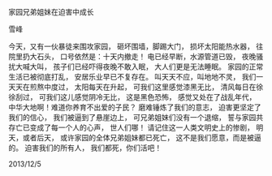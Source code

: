 家园兄弟姐妹在迫害中成长

雪峰


今天，又有一伙暴徒来围攻家园，
砸坏围墙，脚踢大门，
损坏太阳能热水器，
往院里扔大石头，
口号依然是：十天内撤走！
电已经早断，水源管道已毁，
夜晚骚扰大喊大叫，
孩子们已经吓得夜晚不敢入眠，
大人们更是无法睡眠。
家园的正常生活已被彻底打乱，
安居乐业早已不复存在。
叫天天不应，叫地地不灵，
我们一天天在煎熬中度过，
太阳每天在升起，
可我们这里感觉漆黑无比，
清风每日在徐徐刮过，
可我们这儿感觉阴冷无比，
这是黑色恐怖，
感觉又处在了战乱年代，
中华大地啊！难道你养育不出爱的子民？
磨难锤炼了我们的意志，
迫害更坚定了我们的信心，
我们被逼到了悬崖边上，
可兄弟姐妹们没有一个退缩，
誓与家园共存亡已变成了每一个人的心声，
世人们哪！
请记住这一人类文明史上的惨剧，
明天，或者后天，
或许家园的全体兄弟姐妹都已死亡，
这不是我们愿意，而是被逼的。
迫害我们的所有人，
我们都死，你们活吧！

2013/12/5 



